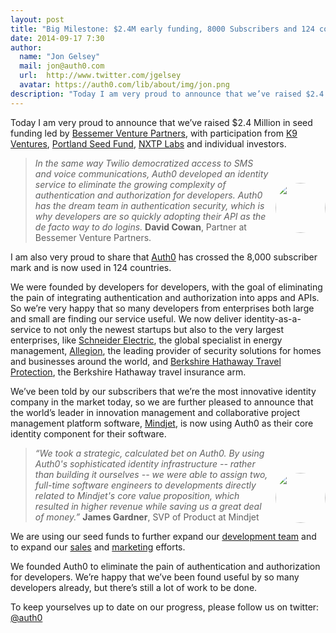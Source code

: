 ```yaml
---
layout: post
title: "Big Milestone: $2.4M early funding, 8000 Subscribers and 124 countries."
date: 2014-09-17 7:30
author:
  name: "Jon Gelsey"
  mail: jon@auth0.com
  url:  http://www.twitter.com/jgelsey
  avatar: https://auth0.com/lib/about/img/jon.png
description: "Today I am very proud to announce that we’ve raised $2.4 Million in seed funding led by Bessemer Venture Partners, with participation from K9 Ventures"
---
```


Today I am very proud to announce that we’ve raised $2.4 Million in seed funding led by [Bessemer Venture Partners](http://bvp.com), with participation from [K9 Ventures](http://www.k9ventures.com/), [Portland Seed Fund](http://www.portlandseedfund.com/), [NXTP Labs](http://www.nxtplabs.com/) and individual investors.


<a target="_new" href="http://www.bvp.com/team/david-cowan"><div style="float: right;margin: 40px 0px 10px 10px;"><img style="display: block;border-radius: 100px;max-width: 80px;height: 80px;position: relative;margin: auto;" src="https://i.cloudup.com/VCjw8OdnuJ.png"></div></a>

> _In the same way Twilio democratized access to SMS and voice communications, Auth0 developed an identity service to eliminate the growing complexity of authentication and authorization for developers. Auth0 has the dream team in authentication security, which is why developers are so quickly adopting their API as the de facto way to do logins._ **David Cowan**, Partner at Bessemer Venture Partners.


I am also very proud to share that [Auth0](https://auth0.com) has crossed the 8,000 subscriber mark and is now used in 124 countries.

<!-- more -->

We were founded by developers for developers, with the goal of eliminating the pain of integrating authentication and authorization into apps and APIs.  So we’re very happy that so many developers from enterprises both large and small are finding our service useful.  We now deliver identity-as-a-service to not only the newest startups but also to the very largest enterprises, like [Schneider Electric](http://www.schneider-electric.com/), the global specialist in energy management, [Allegion](http://www.allegion.com/), the leading provider of security solutions for homes and businesses around the world, and [Berkshire Hathaway Travel Protection](https://www.bhtp.com/), the Berkshire Hathaway travel insurance arm.

We’ve been told by our subscribers that we’re the most innovative identity company in the market today, so we are further pleased to announce that the world’s leader in innovation management and collaborative project management platform software, [Mindjet](http://mindjet.com), is now using Auth0 as their core identity component for their software.

<a target="_new"><div style="float: right;margin: 40px 0px 10px 10px;"><img style="display: block;border-radius: 100px;max-width: 80px;height: 80px;position: relative;margin: auto;" src="https://i.cloudup.com/jPZqcYTW6x.png"></div></a>

> _“We took a strategic, calculated bet on Auth0. By using Auth0's sophisticated identity infrastructure -- rather than building it ourselves -- we were able to assign two, full-time software engineers to developments directly related to Mindjet's core value proposition, which resulted in higher revenue while saving us a great deal of money.”_ **James Gardner**, SVP of Product at Mindjet

We are using our seed funds to further expand our [development team](http://auth0.com/jobs) and to expand our [sales](http://auth0.com/jobs) and [marketing](http://auth0.com/jobs) efforts.

We founded Auth0 to eliminate the pain of authentication and authorization for developers. We’re happy that we’ve been found useful by so many developers already, but there’s still a lot of work to be done.

To keep yourselves up to date on our progress, please follow us on twitter: [@auth0](http://twitter.com/auth0)



